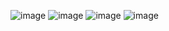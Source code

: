 ![image](https://github.com/MuhamadHilalFakhri/Tugas10---20220140151/assets/126468415/53f240cb-5fae-4e0a-83c1-9b18f12843b8)
![image](https://github.com/MuhamadHilalFakhri/Tugas10---20220140151/assets/126468415/70c75415-1968-4a67-86cb-c1f08c055bad)
![image](https://github.com/MuhamadHilalFakhri/Tugas10---20220140151/assets/126468415/f372e42d-fdb5-4bc4-9ba6-87e77b95ae10)
![image](https://github.com/MuhamadHilalFakhri/Tugas10---20220140151/assets/126468415/f0c79d88-238d-4c9a-93a7-34edad6a8eaf)

